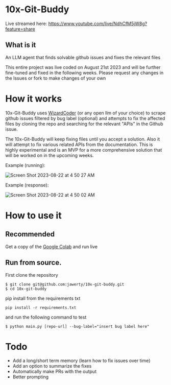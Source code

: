 # 10x-Git-Buddy
Live streamed here: https://www.youtube.com/live/NdhCfM5jW8g?feature=share

## What is it
An LLM agent that finds solvable github issues and fixes the relevant files

This entire project was live coded on August 21st 2023 and will be further fine-tuned and fixed in the following weeks. Please request any changes in the Issues or fork to make changes of your own

# How it works
10x-Git-Buddy uses [WizardCoder](https://huggingface.co/WizardLM/WizardCoder-15B-V1.0#inference) (or any open llm of your choice) to scrape github issues filtered by bug label (optional) and attempts to fix the affected files by cloning the repo and searching for the relevant "APIs" in the Github issue.

The 10x-Git-Buddy will keep fixing files until you accept a solution. Also it will attempt to fix various related APIs from the documentation. This is highly experimental and is an MVP for a more comprehensive solution that will be worked on in the upcoming weeks.

Example (running):

![Screen Shot 2023-08-22 at 4 50 27 AM](https://github.com/jawerty/10x-Git-Buddy/assets/1999719/586d41b5-bbe6-4901-b31d-80e62560f22f)

Example (response):

![Screen Shot 2023-08-22 at 4 50 02 AM](https://github.com/jawerty/10x-Git-Buddy/assets/1999719/dde6d28d-db0e-4ac7-91dc-dc9ab3af5824)

# How to use it

## Recommended
Get a copy of the [Google Colab](https://colab.research.google.com/drive/1-YXyJ3JjozzDtyKph4daHBznictxqjHi?usp=sharing) and run live

## Run from source.
First clone the repository
```
$ git clone git@github.com:jawerty/10x-git-buddy.git
$ cd 10x-git-buddy
```

pip install from the requirements txt
```
pip install -r requirements.txt
```

and run the following command to test
```
$ python main.py [repo-url] --bug-label="insert bug label here"
```


# Todo
- Add a long/short term memory (learn how to fix issues over time)
- Add an option to summarize the fixes
- Automatically make PRs with the output
- Better prompting
